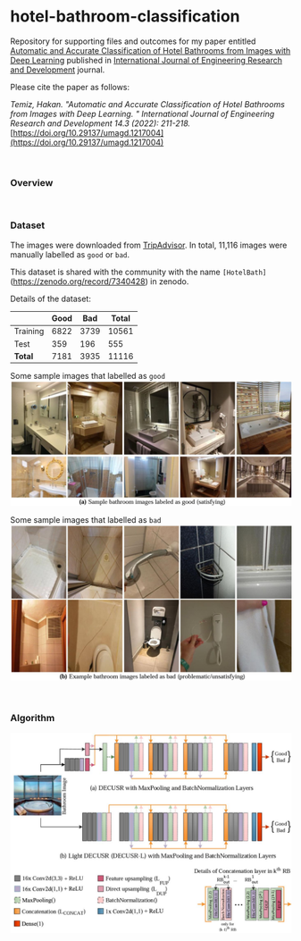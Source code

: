 # hotel-bathroom-classification

Repository for supporting files and outcomes for my paper entitled
[Automatic and Accurate Classification of Hotel Bathrooms from Images with Deep Learning](https://dergipark.org.tr/en/download/article-file/2823031)
published in 
[International Journal of Engineering Research and Development](https://dergipark.org.tr/en/pub/umagd) journal.


Please cite the paper as follows:

*Temiz, Hakan. "Automatic and Accurate Classification of Hotel Bathrooms from Images with Deep Learning.
" International Journal of Engineering Research and Development 14.3 (2022): 211-218.* [https://doi.org/10.29137/umagd.1217004](https://doi.org/10.29137/umagd.1217004)

&nbsp;

### Overview



&nbsp;

### Dataset

The images were downloaded from [TripAdvisor](https://www.tripadvisor.com). In total, 11,116 images were manually
labelled as `good` or `bad`.

This dataset is shared with the community with the name `[HotelBath]`(https://zenodo.org/record/7340428) in zenodo. 

Details of the dataset:

||Good|Bad|**Total**|
|--|--|--|--|
|Training|6822|3739|10561|
|Test|359|196|555|
|**Total**|7181|3935|11116|

Some sample images that labelled as `good`
![](images/good.jpg)


Some sample images that labelled as `bad`
![](images/bad.jpg)



&nbsp;

### Algorithm

![](images/model.jpg)












